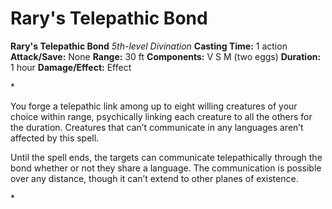 # Rary's Telepathic Bond

**Rary's Telepathic Bond**
_5th-level Divination_
**Casting Time:** 1 action
**Attack/Save:** None
**Range:** 30 ft
**Components:** V S M (two eggs)
**Duration:** 1 hour
**Damage/Effect:** Effect

*<p>You forge a telepathic link among up to eight willing creatures of your choice within range, psychically linking each creature to all the others for the duration. Creatures that can’t communicate in any languages aren’t affected by this spell.

Until the spell ends, the targets can communicate telepathically through the bond whether or not they share a language. The communication is possible over any distance, though it can’t extend to other planes of existence.</p>*